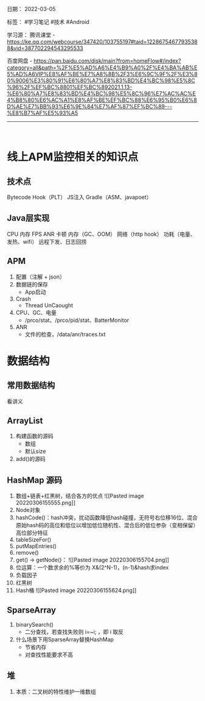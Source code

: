 日期： 2022-03-05

标签： #学习笔记 #技术  #Android 

学习源： 
腾讯课堂 - https://ke.qq.com/webcourse/347420/103755197#taid=12286754677935388&vid=387702294543295533

百度网盘 - https://pan.baidu.com/disk/main?from=homeFlow#/index?category=all&path=%2F%E5%AD%A6%E4%B9%A0%2F%E4%BA%AB%E5%AD%A6VIP%E8%AF%BE%E7%A8%8B%2F3%E6%9C%9F%2F%E3%80%9006%E3%80%91%E6%80%A7%E8%83%BD%E4%BC%98%E5%8C%96%2F%EF%BC%8801%EF%BC%892021.1.13-%E6%80%A7%E8%83%BD%E4%BC%98%E5%8C%96%E7%AC%AC%E4%B8%80%E6%AC%A1%E8%AF%BE%EF%BC%88%E6%95%B0%E6%8D%AE%E7%BB%93%E6%9E%84%E7%AF%87%EF%BC%89---%E8%B7%AF%E5%93%A5

---
<br>

# 线上APM监控相关的知识点

## 技术点
Bytecode
Hook（PLT）
JS注入
Gradle（ASM、javapoet）

## Java层实现
CPU
内存
FPS
ANR
卡顿
内存（GC、OOM）
网络（http hook）
功耗（电量、发热、wifi）
远程下发、日志回捞

## APM
1. 配置（注解 + json）
2. 数据链的保存
	- App启动
3. Crash
	- Thread UnCaought
4. CPU、GC、电量
	- /prco/stat、/prco/pid/stat、BatterMonitor
5. ANR
	- 文件的检查，/data/anr/traces.txt

# 数据结构
## 常用数据结构
看讲义

## ArrayList
1. 构建函数的源码
	- 数组
	- 默认size
2. add()的源码

## HashMap 源码 
1. 数组+链表+红黑树，结合各方的优点
	![[Pasted image 20220306155555.png]]
2. Node对象
3. hashCode()：hash冲突，扰动函数降低hash碰撞，无符号右位移16位、混合原始hash码的高位和低位以增加低位随机性、混合后的低位参杂（变相保留）高位部分特征
4. tableSizeFor()
5. putMapEntries()
6. remove()
7. get() -> getNode()：
	![[Pasted image 20220306155704.png]]
8. 位运算：一个数求余的%等价为 X&(2^N-1)，(n-1)&hash求index
9. 负载因子
10. 红黑树
11. Hash桶
![[Pasted image 20220306155624.png]]


## SparseArray
1. binarySearch() 
	- 二分查找，若查找失败则 i=~i; ，即 i 取反
2. 什么场景下用SparseArray替换HashMap
	- 节省内存
	- 对查找性能要求不高

## 堆
1. 本质：二叉树的特性维护一维数组